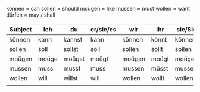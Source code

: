 können = can
sollen = should
moügen = like
mussen = must
wollen = want
dürfen = may / shall

|Subject|Ich|du|er/sie/es|wir|ihr|sie/Sie |
|-------|---|--|---------|---|----|--------|
|können |kann|kannst|kann|können|könnt|können|
|sollen|soll|sollst|soll|sollen|sollt|sollen|
|moügen|moüge|moügst|moügt|moügen|moügt|moügen|
|mussen|muss|musst|muss|mussen|müsst|mussen|
|wollen|will|willst|will|wollen|wollt|wollen|
||||||||
